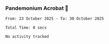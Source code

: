 ### Pandemonium Acrobat 🤸

<!--START_SECTION:waka-->

```all_time
From: 23 October 2025 - To: 30 October 2025

Total Time: 0 secs

No activity tracked
```

<!--END_SECTION:waka-->
